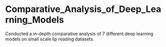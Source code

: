 # Comparative_Analysis_of_Deep_Learning_Models
Conducted a in-depth comparative analysis of 7 different deep learning models on small scale lip reading datasets.
